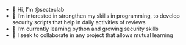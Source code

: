 - 👋 Hi, I’m @secteclab
- 👀 I’m interested in strengthen my skills in programming, to develop security scripts that help in daily activities of reviews
- 🌱 I’m currently learning python and growing security skills
- 💞️ I seek to collaborate in any project that allows mutual learning
<!---- 📫 You can reach me across sectelab@gmail.com --->

<!---
secteclab/secteclab is a ✨ special ✨ repository because its `README.md` (this file) appears on your GitHub profile.
You can click the Preview link to take a look at your changes.
--->
